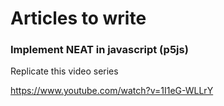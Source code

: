 # Articles to write

### Implement NEAT in javascript (p5js)

Replicate this video series

https://www.youtube.com/watch?v=1I1eG-WLLrY
